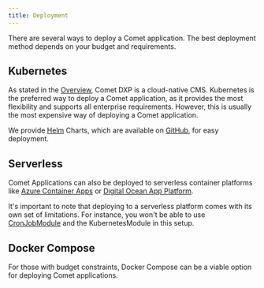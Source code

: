 ```yaml
---
title: Deployment
---
```


There are several ways to deploy a Comet application. The best deployment method depends on your budget and requirements.

## Kubernetes

As stated in the [Overview](../overview/index.md), Comet DXP is a cloud-native CMS. Kubernetes is the preferred way to deploy a Comet application, as it provides the most flexibility and supports all enterprise requirements. However, this is usually the most expensive way of deploying a Comet application.

We provide [Helm](https://helm.sh/) Charts, which are available on [GitHub](https://github.com/vivid-planet/comet-charts), for easy deployment.

## Serverless

Comet Applications can also be deployed to serverless container platforms like [Azure Container Apps](https://azure.microsoft.com/en-us/products/container-apps) or [Digital Ocean App Platform](https://docs.digitalocean.com/products/app-platform/).

It's important to note that deploying to a serverless platform comes with its own set of limitations. For instance, you won't be able to use [CronJobModule](../cron-jobs/index.md) and the KubernetesModule in this setup.

## Docker Compose

For those with budget constraints, Docker Compose can be a viable option for deploying Comet applications.
